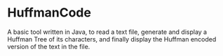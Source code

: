 # HuffmanCode
A basic tool written in Java, to read a text file, generate and display a Huffman Tree of its characters, and finally display
the Huffman encoded version of the text in the file.
